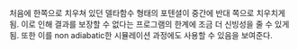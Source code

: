 처음에 한쪽으로 치우쳐 있던 델타함수 형태의 포텐셜이 중간에 반대 쪽으로 치우치게 됨.
이로 인해 결과를 보장할 수 없다는 프로그램의 한계에 조금 더 신빙성을 줄 수 있게 됨.
또한 이를 non adiabatic한 시뮬레이션 과정에도 사용할 수 있음을 보여준다.
